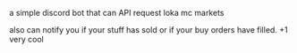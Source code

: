 a simple discord bot that can API request loka mc markets

also can notify you if your stuff has sold or if your buy orders have filled. +1 very cool
